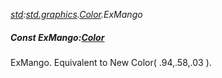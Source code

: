 _[std](../../modules/std/std-module.md):[std.graphics](../../modules/std/std-graphics.md).[Color](../../modules/std/std-graphics-color.md).ExMango_
##### Const ExMango:[Color](../../modules/std/std-graphics-color.md)
ExMango. Equivalent to New Color( .94,.58,.03 ).
